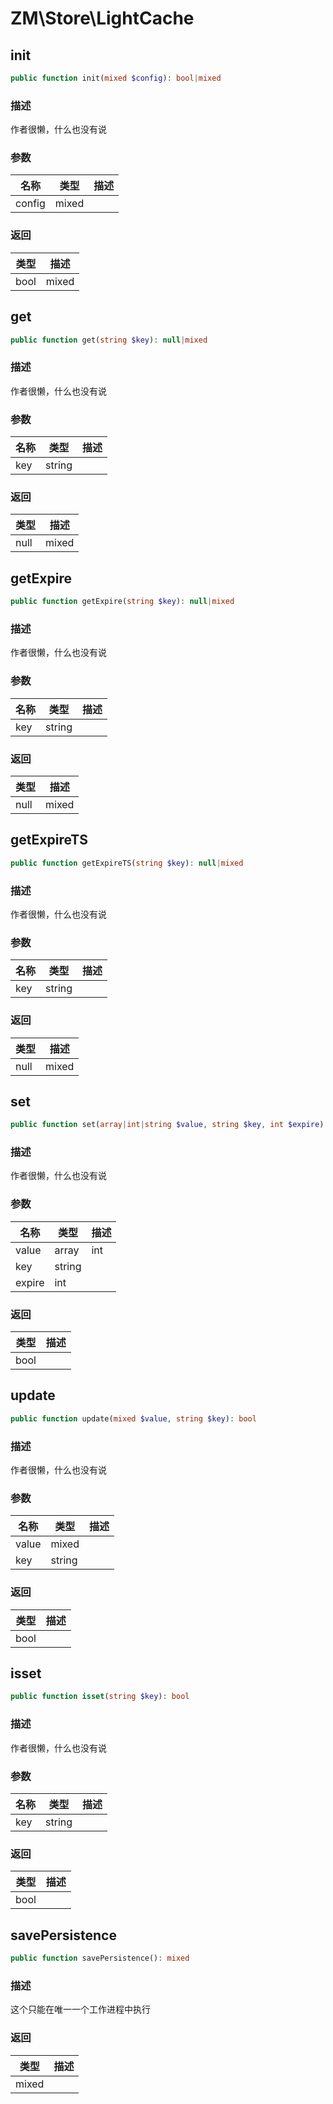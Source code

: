 # ZM\Store\LightCache

## init

```php
public function init(mixed $config): bool|mixed
```

### 描述

作者很懒，什么也没有说

### 参数

| 名称 | 类型 | 描述 |
| -------- | ---- | ----------- |
| config | mixed |  |

### 返回

| 类型 | 描述 |
| ---- | ----------- |
| bool|mixed |  |


## get

```php
public function get(string $key): null|mixed
```

### 描述

作者很懒，什么也没有说

### 参数

| 名称 | 类型 | 描述 |
| -------- | ---- | ----------- |
| key | string |  |

### 返回

| 类型 | 描述 |
| ---- | ----------- |
| null|mixed |  |


## getExpire

```php
public function getExpire(string $key): null|mixed
```

### 描述

作者很懒，什么也没有说

### 参数

| 名称 | 类型 | 描述 |
| -------- | ---- | ----------- |
| key | string |  |

### 返回

| 类型 | 描述 |
| ---- | ----------- |
| null|mixed |  |


## getExpireTS

```php
public function getExpireTS(string $key): null|mixed
```

### 描述

作者很懒，什么也没有说

### 参数

| 名称 | 类型 | 描述 |
| -------- | ---- | ----------- |
| key | string |  |

### 返回

| 类型 | 描述 |
| ---- | ----------- |
| null|mixed |  |


## set

```php
public function set(array|int|string $value, string $key, int $expire): bool
```

### 描述

作者很懒，什么也没有说

### 参数

| 名称 | 类型 | 描述 |
| -------- | ---- | ----------- |
| value | array|int|string |  |
| key | string |  |
| expire | int |  |

### 返回

| 类型 | 描述 |
| ---- | ----------- |
| bool |  |


## update

```php
public function update(mixed $value, string $key): bool
```

### 描述

作者很懒，什么也没有说

### 参数

| 名称 | 类型 | 描述 |
| -------- | ---- | ----------- |
| value | mixed |  |
| key | string |  |

### 返回

| 类型 | 描述 |
| ---- | ----------- |
| bool |  |


## isset

```php
public function isset(string $key): bool
```

### 描述

作者很懒，什么也没有说

### 参数

| 名称 | 类型 | 描述 |
| -------- | ---- | ----------- |
| key | string |  |

### 返回

| 类型 | 描述 |
| ---- | ----------- |
| bool |  |


## savePersistence

```php
public function savePersistence(): mixed
```

### 描述

这个只能在唯一一个工作进程中执行

### 返回

| 类型 | 描述 |
| ---- | ----------- |
| mixed |  |
